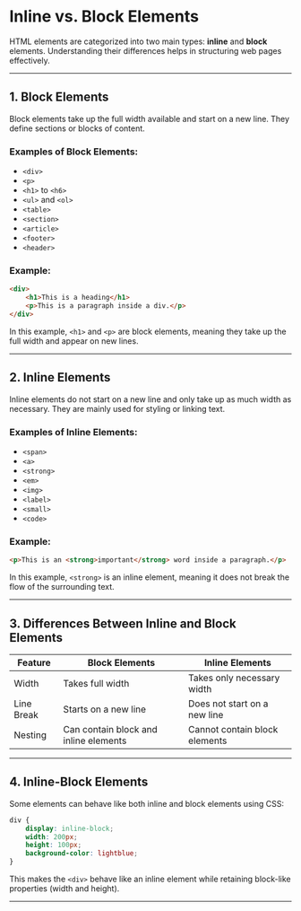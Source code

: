 # Inline vs. Block Elements

HTML elements are categorized into two main types: **inline** and **block** elements. Understanding their differences helps in structuring web pages effectively.

---

## 1. Block Elements
Block elements take up the full width available and start on a new line. They define sections or blocks of content.

### Examples of Block Elements:
- `<div>`
- `<p>`
- `<h1>` to `<h6>`
- `<ul>` and `<ol>`
- `<table>`
- `<section>`
- `<article>`
- `<footer>`
- `<header>`

### Example:
```html
<div>
    <h1>This is a heading</h1>
    <p>This is a paragraph inside a div.</p>
</div>
```

In this example, `<h1>` and `<p>` are block elements, meaning they take up the full width and appear on new lines.

---

## 2. Inline Elements
Inline elements do not start on a new line and only take up as much width as necessary. They are mainly used for styling or linking text.

### Examples of Inline Elements:
- `<span>`
- `<a>`
- `<strong>`
- `<em>`
- `<img>`
- `<label>`
- `<small>`
- `<code>`

### Example:
```html
<p>This is an <strong>important</strong> word inside a paragraph.</p>
```

In this example, `<strong>` is an inline element, meaning it does not break the flow of the surrounding text.

---

## 3. Differences Between Inline and Block Elements
| Feature | Block Elements | Inline Elements |
|---------|---------------|----------------|
| Width | Takes full width | Takes only necessary width |
| Line Break | Starts on a new line | Does not start on a new line |
| Nesting | Can contain block and inline elements | Cannot contain block elements |

---

## 4. Inline-Block Elements
Some elements can behave like both inline and block elements using CSS:
```css
div {
    display: inline-block;
    width: 200px;
    height: 100px;
    background-color: lightblue;
}
```

This makes the `<div>` behave like an inline element while retaining block-like properties (width and height).

---


